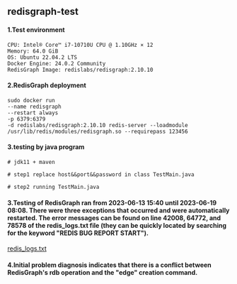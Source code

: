 ## redisgraph-test

#### 1.Test environment
```
CPU: Intel® Core™ i7-10710U CPU @ 1.10GHz × 12
Memory: 64.0 GiB
OS: Ubuntu 22.04.2 LTS
Docker Engine: 24.0.2 Community
RedisGraph Image: redislabs/redisgraph:2.10.10
```


#### 2.RedisGraph deployment
```
sudo docker run
--name redisgraph
--restart always
-p 6379:6379
-d redislabs/redisgraph:2.10.10 redis-server --loadmodule /usr/lib/redis/modules/redisgraph.so --requirepass 123456
```


#### 3.testing by java program
```
# jdk11 + maven

# step1 replace host&&port&&password in class TestMain.java

# step2 running TestMain.java

```


#### 3.Testing of RedisGraph ran from 2023-06-13 15:40 until 2023-06-19 08:08. There were three exceptions that occurred and were automatically restarted. The error messages can be found on line 42008, 64772, and 78578 of the redis_logs.txt file (they can be quickly located by searching for the keyword "REDIS BUG REPORT START").
[redis_logs.txt](./redis_logs.txt)



#### 4.Initial problem diagnosis indicates that there is a conflict between RedisGraph's rdb operation and the "edge" creation command.
